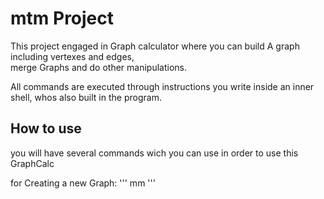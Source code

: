 # mtm Project

This project engaged in Graph calculator where you can build A graph including vertexes and edges, <br />
merge Graphs and do other manipulations.

All commands are executed through instructions you write inside an inner shell, whos also built in the program.


## How to use
you will have several commands wich you can use in order to use this GraphCalc

for Creating a new Graph:
'''
mm
'''
